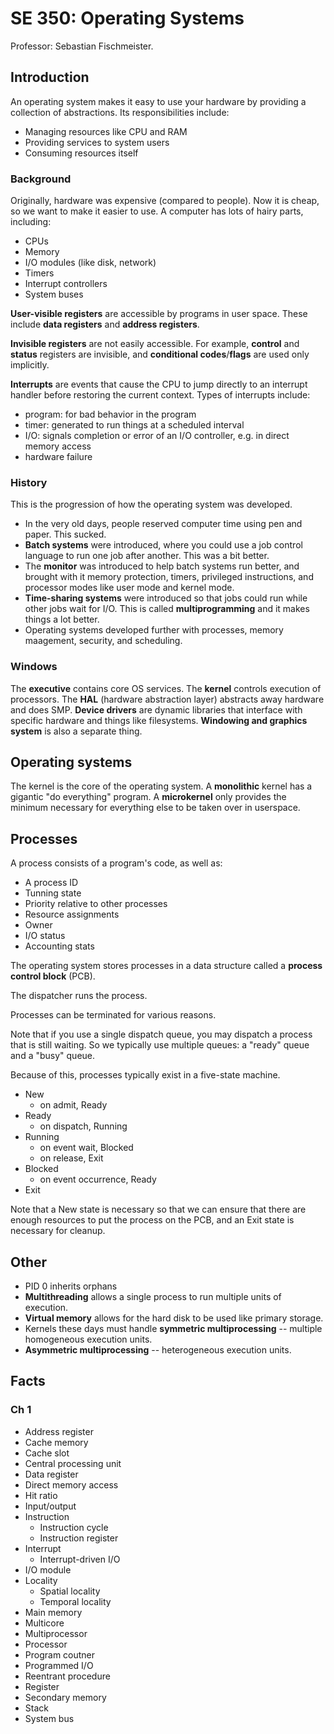 # SE 350: Operating Systems

Professor: Sebastian Fischmeister.

## Introduction

An operating system makes it easy to use your hardware by providing a collection of abstractions. Its responsibilities include: 
- Managing resources like CPU and RAM
- Providing services to system users
- Consuming resources itself

### Background

Originally, hardware was expensive (compared to people). Now it is cheap, so we want to make it easier to use. A computer has lots of hairy parts, including:

- CPUs
- Memory
- I/O modules (like disk, network)
- Timers
- Interrupt controllers
- System buses

**User-visible registers** are accessible by programs in user space. These include **data registers** and **address registers**. 

**Invisible registers** are not easily accessible. For example, **control** and **status** registers are invisible, and **conditional codes**/**flags** are used only implicitly.

**Interrupts** are events that cause the CPU to jump directly to an interrupt handler before restoring the current context. Types of interrupts include:

- program: for bad behavior in the program
- timer: generated to run things at a scheduled interval
- I/O: signals completion or error of an I/O controller, e.g. in direct memory access
- hardware failure

### History

This is the progression of how the operating system was developed.

- In the very old days, people reserved computer time using pen and paper. This sucked.
- **Batch systems** were introduced, where you could use a job control language to run one job after another. This was a bit better.
- The **monitor** was introduced to help batch systems run better, and brought with it memory protection, timers, privileged instructions, and processor modes like user mode and kernel mode.
- **Time-sharing systems** were introduced so that jobs could run while other jobs wait for I/O. This is called **multiprogramming** and it makes things a lot better.
- Operating systems developed further with processes, memory maagement, security, and scheduling.

### Windows

The **executive** contains core OS services. The **kernel** controls execution of processors. The **HAL** (hardware abstraction layer) abstracts away hardware and does SMP. **Device drivers** are dynamic libraries that interface with specific hardware and things like filesystems. **Windowing and graphics system** is also a separate thing.

## Operating systems

The kernel is the core of the operating system. A **monolithic** kernel has a gigantic "do everything" program. A **microkernel** only provides the minimum necessary for everything else to be taken over in userspace.

## Processes

A process consists of a program's code, as well as:
- A process ID
- Tunning state
- Priority relative to other processes
- Resource assignments
- Owner
- I/O status
- Accounting stats

The operating system stores processes in a data structure called a **process control block** (PCB).

The dispatcher runs the process.

Processes can be terminated for various reasons.

Note that if you use a single dispatch queue, you may dispatch a process that is still waiting. So we typically use multiple queues: a "ready" queue and a "busy" queue.

Because of this, processes typically exist in a five-state machine.
- New
  - on admit, Ready
- Ready
  - on dispatch, Running
- Running
  - on event wait, Blocked
  - on release, Exit
- Blocked
  - on event occurrence, Ready
- Exit

Note that a New state is necessary so that we can ensure that there are enough resources to put the process on the PCB, and an Exit state is necessary for cleanup.

## Other

- PID 0 inherits orphans
- **Multithreading** allows a single process to run multiple units of execution.
- **Virtual memory** allows for the hard disk to be used like primary storage.
- Kernels these days must handle **symmetric multiprocessing** -- multiple homogeneous execution units.
- **Asymmetric multiprocessing** -- heterogeneous execution units.

## Facts

### Ch 1

- Address register
- Cache memory
- Cache slot
- Central processing unit
- Data register
- Direct memory access
- Hit ratio
- Input/output
- Instruction
  - Instruction cycle
  - Instruction register
- Interrupt
  - Interrupt-driven I/O
- I/O module
- Locality
  - Spatial locality
  - Temporal locality
- Main memory
- Multicore
- Multiprocessor
- Processor
- Program coutner
- Programmed I/O
- Reentrant procedure
- Register
- Secondary memory
- Stack
- System bus
